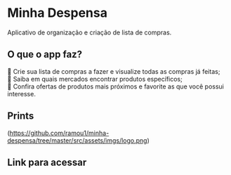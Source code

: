 # Minha Despensa 
Aplicativo de organização e criação de lista de compras.

## O que o app faz?
<!-- :herb: <del>Criar modal de Nova Playlist</del> <br /> -->
:memo: Crie sua lista de compras a fazer e visualize todas as compras já feitas; <br />
:memo: Saiba em quais mercados encontrar produtos específicos; <br />
:memo: Confira ofertas de produtos mais próximos e favorite as que você possui interesse.

## Prints 
(https://github.com/ramou1/minha-despensa/tree/master/src/assets/imgs/logo.png)

## Link para acessar